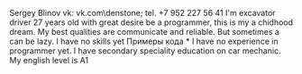 Sergey Blinov
vk: vk.com\denstone; tel. +7 952 227 56 41
I'm excavator driver 27 years old with great desire be a programmer, this is my a chidhood dream. My best qualities are communicate and reliable. But sometimes a can be lazy.
I have no skills yet
Примеры кода *
I have no experience in programmer yet.
I have secondary speciality education on car mechanic.
My english level is A1
